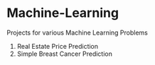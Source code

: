 # Machine-Learning
Projects for various Machine Learning Problems

1. Real Estate Price Prediction
2. Simple Breast Cancer Prediction
